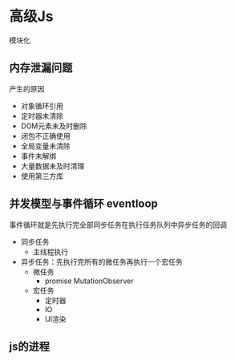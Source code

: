 # 高级Js 
模块化

## 内存泄漏问题
产生的原因
- 对象循环引用
- 定时器未清除
- DOM元素未及时删除
- 闭包不正确使用
- 全局变量未清除
- 事件未解绑
- 大量数据未及时清理
- 使用第三方库
## 并发模型与事件循环 eventloop
事件循环就是先执行完全部同步任务在执行任务队列中异步任务的回调
- 同步任务
  - 主线程执行
- 异步任务：先执行完所有的微任务再执行一个宏任务
  - 微任务
    - promise MutationObserver
  - 宏任务
    - 定时器
    - IO
    - UI渲染
## js的进程